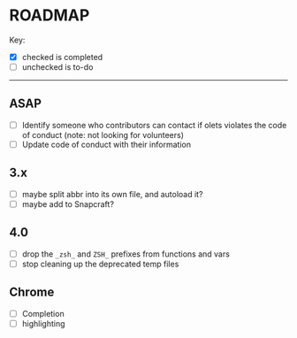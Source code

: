 # ROADMAP

Key:

- [x] checked is completed
- [ ] unchecked is to-do

---

## ASAP

- [ ] Identify someone who contributors can contact if olets violates the code of conduct (note: not looking for volunteers)
- [ ] Update code of conduct with their information

## 3.x

- [ ] maybe split abbr into its own file, and autoload it?
- [ ] maybe add to Snapcraft?

## 4.0

- [ ] drop the `_zsh_` and `ZSH_` prefixes from functions and vars
- [ ] stop cleaning up the deprecated temp files

## Chrome

- [ ] Completion
- [ ] highlighting
